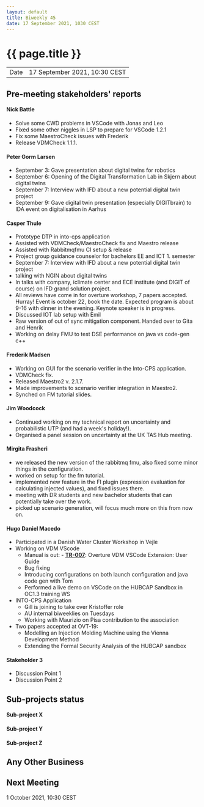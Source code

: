 ```yaml
---
layout: default
title: Biweekly 45
date: 17 September 2021, 1030 CEST
---
```


<script src="https://code.jquery.com/jquery-1.11.1.min.js">
</script>
<script src="/javascripts/edit.js"></script>
<script>setEditButonNm();</script>

# {{ page.title }}

|||
|---|---|
| Date | 17 September 2021, 10:30 CEST |


## Pre-meeting stakeholders' reports

<!-- Please keep in mind that the minutes are publicly available.-->

#### Nick Battle
* Solve some CWD problems in VSCode with Jonas and Leo
* Fixed some other niggles in LSP to prepare for VSCode 1.2.1
* Fix some MaestroCheck issues with Frederik
* Release VDMCheck 1.1.1.

#### Peter Gorm Larsen
* September 3: Gave presentation about digital twins for robotics
* September 6: Opening of the Digital Transformation Lab in Skjern about digital twins
* September 7: Interview with IFD about a new potential digital twin project
* September 9: Gave digital twin presentation (especially DIGITbrain) to IDA event on digitalisation in Aarhus

#### Casper Thule
* Prototype DTP in into-cps application
* Assisted with VDMCheck/MaestroCheck fix and Maestro release
* Assisted with Rabbitmqfmu CI setup & release
* Project group guidance counselor for bachelors EE and ICT 1. semester
* September 7: Interview with IFD about a new potential digital twin project
* talking with NGIN about digital twins
* In talks with company, iclimate center and ECE institute (and DIGIT of course) on IFD grand solution project.
* All reviews have come in for overture workshop, 7 papers accepted. Hurray! Event is october 22, book the date. Expected program is about 9-16 with dinner in the evening. Keynote speaker is in progress.
* Discussed IOT lab setup with Emil
* Raw version of out of sync mitigation component. Handed over to Gita and Henrik
* Working on delay FMU to test DSE performance on java vs code-gen c++

#### Frederik Madsen
* Working on GUI for the scenario verifier in the Into-CPS application.
* VDMCheck fix.
* Released Maestro2 v. 2.1.7.
* Made improvements to scenario verifier integration in Maestro2.
* Synched on FM tutorial slides.

#### Jim Woodcock
* Continued working on my technical report on uncertainty and probabilistic UTP (and had a week's holiday!).
* Organised a panel session on uncertainty at the UK TAS Hub meeting.

#### Mirgita Frasheri
* we released the new version of the rabbitmq fmu, also fixed some minor things in the configuration.
* worked on setup for the fm tutorial.
* implemented new feature in the FI plugin (expression evaluation for calculating injected values), and fixed issues there.
* meeting with DR students and new bachelor students that can potentially take over the work.
* picked up scenario generation, will focus much more on this from now on.

#### Hugo Daniel Macedo
* Participated in a Danish Water Cluster Workshop in Vejle
* Working on VDM VScode 
  * Manual is out: - [**TR-007**](https://github.com/overturetool/documentation/raw/editing/documentation/UserGuideVDMVSCode/VDMVSCodeUserGuide.pdf): Overture VDM VSCode Extension: User Guide
  * Bug fixing
  * Introducing configurations on both launch configuration and java code gen with Tom
  * Performed a live demo on VSCode on the HUBCAP Sandbox in OC1.3 training WS
* INTO-CPS Application
  * Gill is joining to take over Kristoffer role
  * AU internal biweeklies on Tuesdays 
  * Working with Maurizio on Pisa contribution to the association
* Two papers accepted at OVT-19:
  * Modelling an Injection Molding Machine using the Vienna Development Method
  * Extending the Formal Security Analysis of the HUBCAP sandbox
   

#### Stakeholder 3
* Discussion Point 1
* Discussion Point 2


## Sub-projects status


#### Sub-project X

#### Sub-project Y

#### Sub-project Z

##  Any Other Business

Next Meeting
------------

1 October 2021, 10:30 CEST


<div id="edit_page_div"></div>
